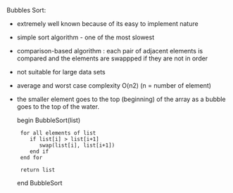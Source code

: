 Bubbles Sort:


- extremely well known because of its easy to implement nature
- simple sort algorithm - one of the most slowest
- comparison-based algorithm : each pair of adjacent elements is compared and the elements are swappped if they are not in order
- not suitable for large data sets
- average and worst case complexity O(n2) (n = number of element)
- the smaller element goes to the top (beginning) of the array as a bubble goes to the top of the water.


    begin BubbleSort(list)

       for all elements of list
          if list[i] > list[i+1]
             swap(list[i], list[i+1])
          end if
       end for

       return list

    end BubbleSort